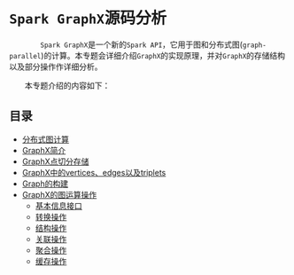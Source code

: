 # `Spark GraphX`源码分析

&emsp;&emsp;&emsp;&emsp;`Spark GraphX`是一个新的`Spark API`，它用于图和分布式图(`graph-parallel`)的计算。本专题会详细介绍`GraphX`的实现原理，并对`GraphX`的存储结构以及部分操作作详细分析。

&emsp;&emsp;本专题介绍的内容如下：

## 目录

* [分布式图计算](parallel-graph-system.md)
* [GraphX简介](graphx-introduce.md)
* [GraphX点切分存储](vertex-cut.md)
* [GraphX中的vertices、edges以及triplets](vertex-edge-triple.md)
* [Graph的构建](build-graph.md)
* [GraphX的图运算操作](operators/readme.md)
    * [基本信息接口](operators/basic-info.md)
    * [转换操作](operators/transformation.md)
    * [结构操作](operators/structure.md)
    * [关联操作](operators/join.md)
    * [聚合操作](operators/aggregate.md)
    * [缓存操作](operators/cache.md)

